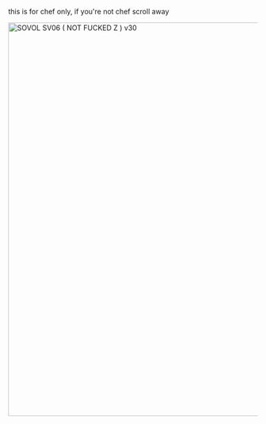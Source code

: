 this is for chef only, if you're not chef scroll away



<img width="1920" height="793" alt="SOVOL SV06 ( NOT FUCKED Z ) v30" src="https://github.com/user-attachments/assets/d52f33ce-8136-4539-afb6-b9d57eed98cf" />
